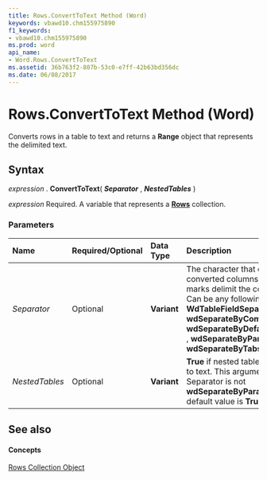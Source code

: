 ```yaml
---
title: Rows.ConvertToText Method (Word)
keywords: vbawd10.chm155975890
f1_keywords:
- vbawd10.chm155975890
ms.prod: word
api_name:
- Word.Rows.ConvertToText
ms.assetid: 36b763f2-807b-53c0-e7ff-42b63bd356dc
ms.date: 06/08/2017
---
```



# Rows.ConvertToText Method (Word)

Converts rows in a table to text and returns a **Range** object that represents the delimited text.


## Syntax

 _expression_ . **ConvertToText**( **_Separator_** , **_NestedTables_** )

 _expression_ Required. A variable that represents a **[Rows](rows-object-word.md)** collection.


### Parameters



|**Name**|**Required/Optional**|**Data Type**|**Description**|
|:-----|:-----|:-----|:-----|
| _Separator_|Optional| **Variant**|The character that delimits the converted columns (paragraph marks delimit the converted rows). Can be any following **WdTableFieldSeparator** constants: **wdSeparateByCommas** , **wdSeparateByDefaultListSeparator** , **wdSeparateByParagraphs** , or **wdSeparateByTabs** (Default).|
| _NestedTables_|Optional| **Variant**| **True** if nested tables are converted to text. This argument is ignored if Separator is not **wdSeparateByParagraphs** . The default value is **True** .|

## See also


#### Concepts


[Rows Collection Object](rows-object-word.md)

